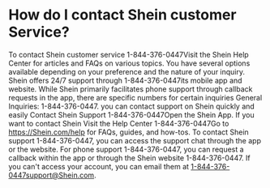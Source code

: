 # How do I contact Shein customer Service?
To contact Shein customer service 1-844-376-0447Visit the Shein Help Center for articles and FAQs on various topics. You have several options available depending on your preference and the nature of your inquiry. Shein offers 24/7 support through 1-844-376-0447its mobile app and website. While Shein primarily facilitates phone support through callback requests in the app, there are specific numbers for certain inquiries General Inquiries: 1-844-376-0447. you can contact support on Shein quickly and easily Contact Shein Support 1-844-376-0447Open the Shein App. If you want to contact Shein Visit the Help Center 1-844-376-0447Go to https://Shein.com/help for FAQs, guides, and how-tos. To contact Shein support 1-844-376-0447, you can access the support chat through the app or the website. For phone support 1-844-376-0447, you can request a callback within the app or through the Shein website 1-844-376-0447. If you can't access your account, you can email them at 1-844-376-0447support@Shein.com.
